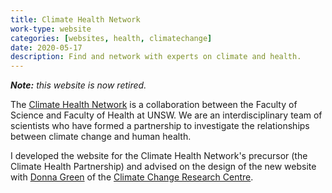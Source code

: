 ```yaml
---
title: Climate Health Network
work-type: website
categories: [websites, health, climatechange]
date: 2020-05-17
description: Find and network with experts on climate and health.
---
```


_**Note:** this website is now retired._

The [Climate Health Network](https://climatehealth.info) is a collaboration between the Faculty of Science and Faculty of Health at UNSW. We are an interdisciplinary team of scientists who have formed a partnership to investigate the relationships between climate change and human health.

I developed the website for the Climate Health Network's precursor (the Climate Health Partnership) and advised on the design of the new website with [Donna Green](https://donnagreen.org/) of the [Climate Change Research Centre](http://ccrc.unsw.edu.au).